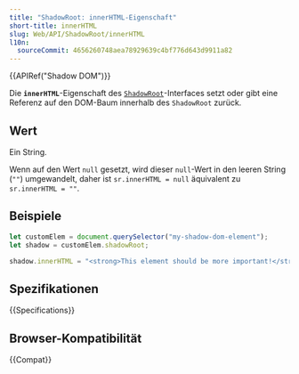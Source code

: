```yaml
---
title: "ShadowRoot: innerHTML-Eigenschaft"
short-title: innerHTML
slug: Web/API/ShadowRoot/innerHTML
l10n:
  sourceCommit: 4656260748aea78929639c4bf776d643d9911a82
---
```


{{APIRef("Shadow DOM")}}

Die **`innerHTML`**-Eigenschaft des [`ShadowRoot`](/de/docs/Web/API/ShadowRoot)-Interfaces setzt oder gibt eine Referenz auf den DOM-Baum innerhalb des `ShadowRoot` zurück.

## Wert

Ein String.

Wenn auf den Wert `null` gesetzt, wird dieser `null`-Wert in den leeren String (`""`) umgewandelt, daher ist `sr.innerHTML = null` äquivalent zu `sr.innerHTML = ""`.

## Beispiele

```js
let customElem = document.querySelector("my-shadow-dom-element");
let shadow = customElem.shadowRoot;

shadow.innerHTML = "<strong>This element should be more important!</strong>";
```

## Spezifikationen

{{Specifications}}

## Browser-Kompatibilität

{{Compat}}
